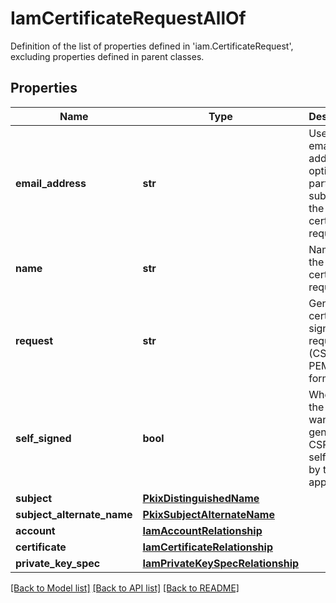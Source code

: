 # IamCertificateRequestAllOf

Definition of the list of properties defined in 'iam.CertificateRequest', excluding properties defined in parent classes.
## Properties
Name | Type | Description | Notes
------------ | ------------- | ------------- | -------------
**email_address** | **str** | User input email address, an optional part of the subject of the certificate request. | [optional] 
**name** | **str** | Name of the certificate request. | [optional] 
**request** | **str** | Generated certificate signing request (CSR) in PEM format. | [optional] [readonly] 
**self_signed** | **bool** | Whether the user wants the generated CSR to be self-signed by the appliance. | [optional] 
**subject** | [**PkixDistinguishedName**](PkixDistinguishedName.md) |  | [optional] 
**subject_alternate_name** | [**PkixSubjectAlternateName**](PkixSubjectAlternateName.md) |  | [optional] 
**account** | [**IamAccountRelationship**](IamAccountRelationship.md) |  | [optional] 
**certificate** | [**IamCertificateRelationship**](IamCertificateRelationship.md) |  | [optional] 
**private_key_spec** | [**IamPrivateKeySpecRelationship**](IamPrivateKeySpecRelationship.md) |  | [optional] 

[[Back to Model list]](../README.md#documentation-for-models) [[Back to API list]](../README.md#documentation-for-api-endpoints) [[Back to README]](../README.md)


